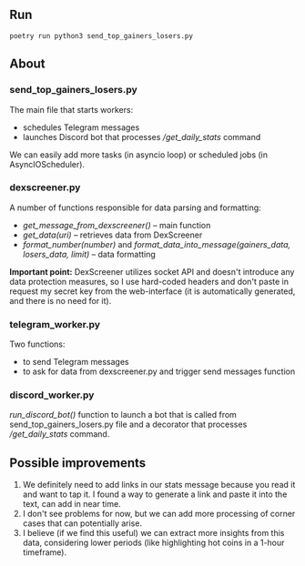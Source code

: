 ## Run
`poetry run python3 send_top_gainers_losers.py`

## About
### send_top_gainers_losers.py 
The main file that starts workers:
- schedules Telegram messages
- launches Discord bot that processes _/get_daily_stats_ command

We can easily add more tasks (in asyncio loop) or scheduled jobs (in AsyncIOScheduler).
### dexscreener.py

A number of functions responsible for data parsing and formatting:
- _get_message_from_dexscreener()_ – main function
- _get_data(uri)_ – retrieves data from DexScreener
- _format_number(number)_ and _format_data_into_message(gainers_data, losers_data, limit)_ – data formatting

**Important point:** 
DexScreener utilizes socket API and doesn't introduce any data protection measures, 
so I use hard-coded headers and don't paste in request 
my secret key from the web-interface (it is automatically generated, and there is no need for it).

### telegram_worker.py
Two functions: 
- to send Telegram messages
- to ask for data from dexscreener.py and trigger send messages function 

### discord_worker.py
_run_discord_bot()_ function to launch a bot that is called from send_top_gainers_losers.py 
file and a decorator that processes _/get_daily_stats_ command.

## Possible improvements
1. We definitely need to add links in our stats message because you read it and want to tap it. I found a way to generate a link and paste it into the text, can add in near time.
2. I don't see problems for now, but we can add more processing of corner cases that can potentially arise.
3. I believe (if we find this useful) we can extract more insights from this data, considering lower periods (like highlighting hot coins in a 1-hour timeframe).